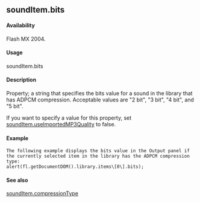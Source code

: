 ## soundItem.bits

#### Availability

Flash MX 2004.

#### Usage

soundItem.bits

#### Description

Property; a string that specifies the bits value for a sound in the library that has ADPCM compression. Acceptable values are "2 bit", "3 bit", "4 bit", and "5 bit".
>
If you want to specify a value for this property, set [soundItem.useImportedMP3Quality](#_bookmark842) to false.

#### Example

```
The following example displays the bits value in the Output panel if the currently selected item in the library has the ADPCM compression type:
alert(fl.getDocumentDOM().library.items\[0\].bits);

```
#### See also

[soundItem.compressionType](#soundItem.compressionType)

<span id="soundItem.compressionType" class="anchor"></span>
